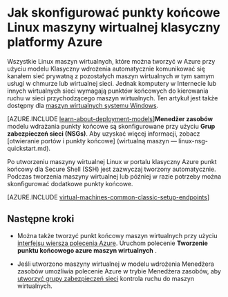 <properties
    pageTitle="Konfigurowanie punkty końcowe w klasycznym maszyny Linux | Microsoft Azure"
    description="Dowiedz się, jak skonfigurować punkty końcowe dla maszyny Linux w portalu klasyczny Azure umożliwia komunikowanie się z maszyny wirtualnej Linux platformy Azure"
    services="virtual-machines-linux"
    documentationCenter=""
    authors="cynthn"
    manager="timlt"
    editor=""
    tags="azure-service-management"/>

<tags
    ms.service="virtual-machines-linux"
    ms.workload="infrastructure-services"
    ms.tgt_pltfrm="vm-linux"
    ms.devlang="na"
    ms.topic="article"
    ms.date="07/13/2016"
    ms.author="cynthn"/>

# <a name="how-to-set-up-endpoints-on-a-linux-classic-virtual-machine-in-azure"></a>Jak skonfigurować punkty końcowe Linux maszyny wirtualnej klasyczny platformy Azure

Wszystkie Linux maszyn wirtualnych, które można tworzyć w Azure przy użyciu modelu Klasyczny wdrożenia automatycznie komunikować się kanałem sieć prywatną z pozostałych maszyn wirtualnych w tym samym usługi w chmurze lub wirtualnej sieci. Jednak komputery w Internecie lub innych wirtualnych sieci wymagają punktów końcowych do kierowania ruchu w sieci przychodzącego maszyn wirtualnych. Ten artykuł jest także dostępny dla [maszyn wirtualnych systemu Windows](virtual-machines-windows-classic-setup-endpoints.md).

[AZURE.INCLUDE [learn-about-deployment-models](../../includes/learn-about-deployment-models-classic-include.md)]**Menedżer zasobów** modelu wdrażania punkty końcowe są skonfigurowane przy użyciu **Grup zabezpieczeń sieci (NSGs)**. Aby uzyskać więcej informacji, zobacz [otwieranie portów i punkty końcowe] (wirtualną maszyn — linux-nsg-quickstart.md).

Po utworzeniu maszyny wirtualnej Linux w portalu klasyczny Azure punkt końcowy dla Secure Shell (SSH) jest zazwyczaj tworzony automatycznie. Podczas tworzenia maszyny wirtualnej lub później w razie potrzeby można skonfigurować dodatkowe punkty końcowe.
 

[AZURE.INCLUDE [virtual-machines-common-classic-setup-endpoints](../../includes/virtual-machines-common-classic-setup-endpoints.md)]

## <a name="next-steps"></a>Następne kroki

* Można także tworzyć punkt końcowy maszyn wirtualnych przy użyciu [interfejsu wiersza polecenia Azure](../virtual-machines-command-line-tools.md). Uruchom polecenie **Tworzenie punktu końcowego azure maszyn wirtualnych** .

* Jeśli utworzono maszyny wirtualnej w modelu wdrożenia Menedżera zasobów umożliwia polecenie Azure w trybie Menedżera zasobów, aby [utworzyć grupy zabezpieczeń sieci](../virtual-network/virtual-networks-create-nsg-arm-cli.md) kontrola ruchu do maszyn wirtualnych.